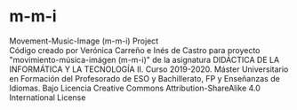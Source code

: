 # m-m-i
Movement-Music-Image (m-m-i) Project
<br>
Código creado por Verónica Carreño e Inés de Castro para proyecto "movimiento-música-imágen (m-m-i)"
de la asignatura DIDÁCTICA DE LA INFORMÁTICA Y LA TECNOLOGÍA II. Curso 2019-2020.
Máster Universitario en Formación del Profesorado de ESO y Bachillerato, FP y Enseñanzas de Idiomas.
Bajo Licencia Creative Commons Attribution-ShareAlike 4.0 International License 

